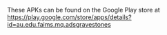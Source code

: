 These APKs can be found on the Google Play store at https://play.google.com/store/apps/details?id=au.edu.faims.mq.adsgravestones
